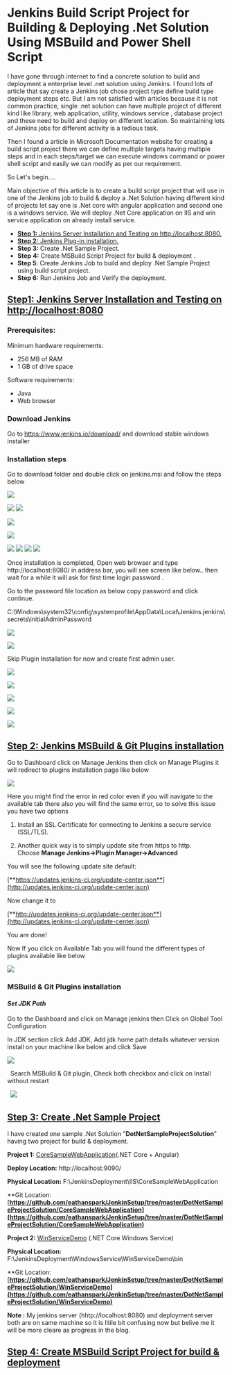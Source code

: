 # **Jenkins Build Script Project for Building & Deploying .Net Solution Using MSBuild and Power Shell Script**

I have gone through internet to find a concrete solution to build and deployment a enterprise level .net solution using Jenkins. I found lots of article that say create a Jenkins job chose project type define build type deployment steps etc. But I am not satisfied with articles because it is not common practice, single .net solution can have multiple project of different kind like library, web application, utility, windows service , database project and these need to build and deploy on different location. So maintaining lots of Jenkins jobs for different activity is a tedious task.

Then I found a article in Microsoft Documentation website for creating a build script project there we can define multiple targets having multiple steps and in each steps/target we can execute windows command or power shell script and easily we can modify as per our requirement. 

So Let's begin.... 

Main objective of this article is to create a build script project that will use in one of the Jenkins job to build & deploy a .Net Solution having different kind of projects let say one is .Net core with angular application and second one is a windows service. We will deploy .Net Core application on IIS and win service application on already install service. 

- [**Step 1:** Jenkins Server Installation and Testing on http://localhost:8080.](https://github.com/eathanspark/JenkinSetup#step1-jenkins-server-installation-and-testing-on-localhost8080)
- [**Step 2:** Jenkins Plug-in installation.](https://github.com/eathanspark/JenkinSetup#step-2-jenkins-msbuild--git-plugins-installation)
- **Step 3:** Create .Net Sample Project.
- **Step** **4:** Create MSBuild Script Project for build & deployment .
- **Step 5**: Create Jenkins Job to build and deploy .Net Sample Project using build script project.
- **Step 6:** Run Jenkins Job and Verify the deployment.
## **[Step1: Jenkins Server Installation and Testing on http://localhost:8080](https://github.com/eathanspark/JenkinSetup#build-script-project-for-building--deploying-net-solution-using-jenkins-msbuild-and-power-shell-script)**
### **Prerequisites:**
Minimum hardware requirements:

- 256 MB of RAM
- 1 GB of drive space 

Software requirements:

- Java
- Web browser
### **Download Jenkins**
Go to <https://www.jenkins.io/download/> and download stable windows installer
### **Installation steps** 
Go to download folder and double click on jenkins.msi and follow the steps below

![](https://github.com/eathanspark/JenkinSetup/blob/master/Blog/Aspose.Words.96546ce1-2e58-4a21-b422-8af2c0b242b9.001.png)

![](https://github.com/eathanspark/JenkinSetup/blob/master/Blog/Aspose.Words.96546ce1-2e58-4a21-b422-8af2c0b242b9.002.png) ![](Aspose.Words.96546ce1-2e58-4a21-b422-8af2c0b242b9.003.png)

![](https://github.com/eathanspark/JenkinSetup/blob/master/Blog/Aspose.Words.96546ce1-2e58-4a21-b422-8af2c0b242b9.004.png) 

![](https://github.com/eathanspark/JenkinSetup/blob/master/Blog/Aspose.Words.96546ce1-2e58-4a21-b422-8af2c0b242b9.005.png)

![](https://github.com/eathanspark/JenkinSetup/blob/master/Blog/Aspose.Words.96546ce1-2e58-4a21-b422-8af2c0b242b9.006.png) ![](Aspose.Words.96546ce1-2e58-4a21-b422-8af2c0b242b9.007.png) ![](https://github.com/eathanspark/JenkinSetup/blob/master/Blog/Aspose.Words.96546ce1-2e58-4a21-b422-8af2c0b242b9.008.png) ![](https://github.com/eathanspark/JenkinSetup/blob/master/Blog/Aspose.Words.96546ce1-2e58-4a21-b422-8af2c0b242b9.009.png)

Once installation is completed, Open web  browser and type http://localhost:8080/ in address bar, you will see screen like below.. then wait for a while it will ask for first time login password .

Go to the password file location as below copy password and click continue.

C:\Windows\system32\config\systemprofile\AppData\Local\Jenkins\.jenkins\secrets\initialAdminPassword

![](https://github.com/eathanspark/JenkinSetup/blob/master/Blog/Aspose.Words.96546ce1-2e58-4a21-b422-8af2c0b242b9.010.png)

![](https://github.com/eathanspark/JenkinSetup/blob/master/Blog/Aspose.Words.96546ce1-2e58-4a21-b422-8af2c0b242b9.011.png)

Skip Plugin Installation for now and create first admin user.

![](https://github.com/eathanspark/JenkinSetup/blob/master/Blog/Aspose.Words.96546ce1-2e58-4a21-b422-8af2c0b242b9.012.png)

![](https://github.com/eathanspark/JenkinSetup/blob/master/Blog/Aspose.Words.96546ce1-2e58-4a21-b422-8af2c0b242b9.013.png)

![](https://github.com/eathanspark/JenkinSetup/blob/master/Blog/Aspose.Words.96546ce1-2e58-4a21-b422-8af2c0b242b9.014.png)

![](https://github.com/eathanspark/JenkinSetup/blob/master/Blog/Aspose.Words.96546ce1-2e58-4a21-b422-8af2c0b242b9.015.png)

![](https://github.com/eathanspark/JenkinSetup/blob/master/Blog/Aspose.Words.96546ce1-2e58-4a21-b422-8af2c0b242b9.016.png)
## **[Step 2: Jenkins MSBuild & Git Plugins installation](https://github.com/eathanspark/JenkinSetup#build-script-project-for-building--deploying-net-solution-using-jenkins-msbuild-and-power-shell-script)**
Go to Dashboard click on Manage Jenkins then click on Manage Plugins it will redirect to plugins installation page like below

![](https://github.com/eathanspark/JenkinSetup/blob/master/Blog/Aspose.Words.96546ce1-2e58-4a21-b422-8af2c0b242b9.017.png)

Here you might find the error in red color even if you will navigate to the available tab there also you will find the same error, so to solve this issue you have two options 

 1) Install an SSL Certificate for connecting to Jenkins a secure service (SSL/TLS).

 2) Another quick way is to simply update site from https to http. Choose **Manage Jenkins->Plugin Manager->Advanced**

You will see the following update site default:

[**https://updates.jenkins-ci.org/update-center.json**](http://updates.jenkins-ci.org/update-center.json)

Now change it to 

[**http://updates.jenkins-ci.org/update-center.json**](http://updates.jenkins-ci.org/update-center.json)

You are done!

Now If you click on Available Tab you will found the different types of plugins available like below

![](https://github.com/eathanspark/JenkinSetup/blob/master/Blog/Aspose.Words.96546ce1-2e58-4a21-b422-8af2c0b242b9.018.png)
### **MSBuild & Git Plugins installation**
#### ***Set JDK Path***
Go to the Dashboard and click on Manage jenkins then Click on Global Tool Configuration 

In JDK section click Add JDK, Add jdk home path details whatever version install on your machine like below and click Save

![](https://github.com/eathanspark/JenkinSetup/blob/master/Blog/Aspose.Words.96546ce1-2e58-4a21-b422-8af2c0b242b9.019.png)

` `Search MSBuild & Git plugin, Check both checkbox and click on Install without restart

` `![](https://github.com/eathanspark/JenkinSetup/blob/master/Blog/Aspose.Words.96546ce1-2e58-4a21-b422-8af2c0b242b9.020.png)

## [**Step 3: Create .Net Sample Project**](#_Jenkins_Build_Script)
I have created one sample .Net Solution "**DotNetSampleProjectSolution**" having two project for build & deployment.

**Project 1:** [CoreSampleWebApplication](https://github.com/eathanspark/JenkinSetup/tree/master/DotNetSampleProjectSolution/CoreSampleWebApplication "CoreSampleWebApplication")(.NET Core + Angular)

**Deploy Location:** http://localhost:9090/

**Physical Location:** F:\JenkinsDeployment\IIS\CoreSampleWebApplication

**Git Location: [**https://github.com/eathanspark/JenkinSetup/tree/master/DotNetSampleProjectSolution/CoreSampleWebApplication](https://github.com/eathanspark/JenkinSetup/tree/master/DotNetSampleProjectSolution/CoreSampleWebApplication)**

**Project 2:** [WinServiceDemo](https://github.com/eathanspark/JenkinSetup/tree/master/DotNetSampleProjectSolution/WinServiceDemo "WinServiceDemo") (.NET Core Windows Service)

**Physical Location:** F:\JenkinsDeployment\WindowsService\WinServiceDemo\bin

**Git Location: [**https://github.com/eathanspark/JenkinSetup/tree/master/DotNetSampleProjectSolution/WinServiceDemo](https://github.com/eathanspark/JenkinSetup/tree/master/DotNetSampleProjectSolution/WinServiceDemo)**

**Note :** My jenkins server (hhtp://localhost:8080) and deployment server both are on same machine so it is litile bit confusing now but belive me it will be more cleare as progress in the blog. 
## [**Step 4: Create MSBuild Script Project for build & deployment**](#_Jenkins_Build_Script)


